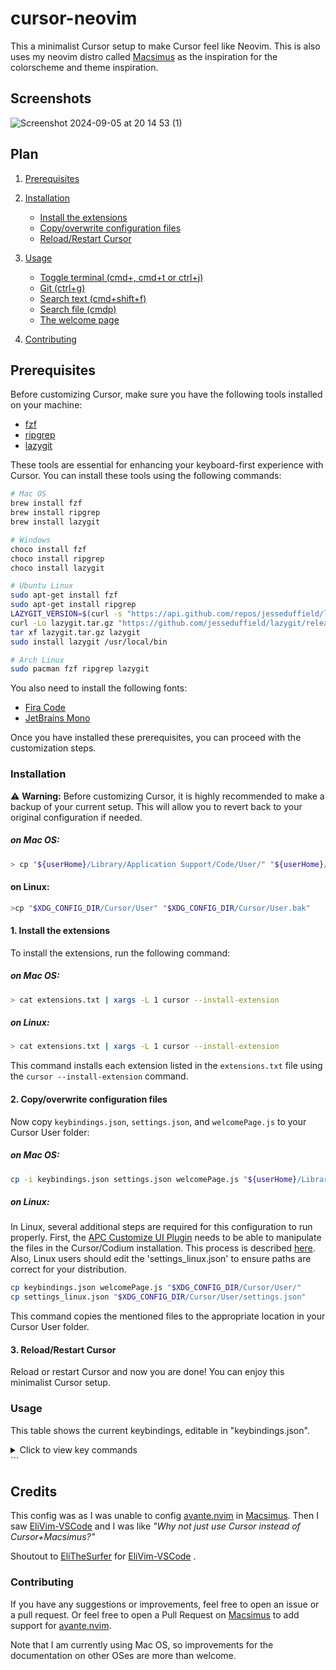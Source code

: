 # cursor-neovim

This a minimalist Cursor setup to make Cursor feel like Neovim. This is also uses my neovim distro called [Macsimus](https://github.com/sansyrox/macsimus) as the inspiration for the colorscheme and theme inspiration.

## Screenshots
![Screenshot 2024-09-05 at 20 14 53 (1)](https://github.com/user-attachments/assets/203d2873-b9e4-4419-8642-8ec7057e314d)


## Plan

1. [Prerequisites](#prerequisites)
2. [Installation](#installation)
   - [Install the extensions](#1-install-the-extensions)
   - [Copy/overwrite configuration files](#2-copyoverwrite-configuration-files)
   - [Reload/Restart Cursor](#3-reloadrestart-cursor)
3. [Usage](#usage)
   - [Toggle terminal (cmd+,  cmd+t or ctrl+j)](#toggle-terminal-cmd-cmdt-or-ctrlj)
   - [Git (ctrl+g)](#git-ctrlg)
   - [Search text (cmd+shift+f)](#search-text-cmdshiftf)
   - [Search file (cmdp)](#search-file-cmdp)
   - [The welcome page](#the-welcome-page)

4. [Contributing](#contributing)


## Prerequisites

Before customizing Cursor, make sure you have the following tools installed on your machine:

- [fzf](https://github.com/junegunn/fzf)
- [ripgrep](https://github.com/BurntSushi/ripgrep)
- [lazygit](https://github.com/jesseduffield/lazygit)

These tools are essential for enhancing your keyboard-first experience with Cursor.
You can install these tools using the following commands:
```bash
# Mac OS
brew install fzf
brew install ripgrep
brew install lazygit

# Windows
choco install fzf
choco install ripgrep
choco install lazygit

# Ubuntu Linux
sudo apt-get install fzf
sudo apt-get install ripgrep
LAZYGIT_VERSION=$(curl -s "https://api.github.com/repos/jesseduffield/lazygit/releases/latest" | grep -Po '"tag_name": "v\K[^"]*')
curl -Lo lazygit.tar.gz "https://github.com/jesseduffield/lazygit/releases/latest/download/lazygit_${LAZYGIT_VERSION}_Linux_x86_64.tar.gz"
tar xf lazygit.tar.gz lazygit
sudo install lazygit /usr/local/bin

# Arch Linux
sudo pacman fzf ripgrep lazygit
```

You also need to install the following fonts:
- [Fira Code](https://github.com/tonsky/FiraCode)
- [JetBrains Mono](https://www.jetbrains.com/fr-fr/lp/mono/)


Once you have installed these prerequisites, you can proceed with the customization steps.

### Installation

⚠️ **Warning:** Before customizing Cursor, it is highly recommended to make a backup of your current setup. This will allow you to revert back to your original configuration if needed.
##### on Mac OS:
```bash
> cp "${userHome}/Library/Application Support/Code/User/" "${userHome}/Library/Application Support/Code/User.bak"
```
#### on Linux:
```bash
>cp "$XDG_CONFIG_DIR/Cursor/User" "$XDG_CONFIG_DIR/Cursor/User.bak"
```

#### 1. Install the extensions
To install the extensions, run the following command:
##### on Mac OS:
```bash
> cat extensions.txt | xargs -L 1 cursor --install-extension
```
##### on Linux:
```bash
> cat extensions.txt | xargs -L 1 cursor --install-extension
```
This command installs each extension listed in the `extensions.txt` file using the `cursor --install-extension` command.

#### 2. Copy/overwrite configuration files
Now copy `keybindings.json`, `settings.json`, and `welcomePage.js` to your Cursor User folder:
##### on Mac OS:
```bash
cp -i keybindings.json settings.json welcomePage.js "${userHome}/Library/Application Support/Code/User"
```
##### on Linux:
In Linux, several additional steps are required for this configuration to run properly. First, the [APC Customize UI Plugin](https://github.com/drcika/apc-extension) needs to be able to manipulate the files in the Cursor/Codium installation. This process is described [here](https://github.com/drcika/apc-extension?tab=readme-ov-file#mac-and-linux-users). Also, Linux users should edit the 'settings_linux.json' to ensure paths are correct for your distribution.  

```bash
cp keybindings.json welcomePage.js "$XDG_CONFIG_DIR/Cursor/User/"
cp settings_linux.json "$XDG_CONFIG_DIR/Cursor/User/settings.json"
```
This command copies the mentioned files to the appropriate location in your Cursor User folder.

#### 3. Reload/Restart Cursor
Reload or restart Cursor and
now you are done! You can enjoy this minimalist Cursor setup.

### Usage  

This table shows the current keybindings, editable in "keybindings.json".  <details>
<summary>Click to view key commands</summary>

| key                | command                                      | trigger                                                                                                                                                                                     | args     |
| ------------------ | -------------------------------------------- | ------------------------------------------------------------------------------------------------------------------------------------------------------------------------------------------- | -------- |
| shift+cmd+t        | workbench.action.terminal.new                | terminalProcessSupported                                                                                                                                                                    |          |
| cmd+[KeyM]         | workbench.action.createTerminalEditor        |                                                                                                                                                                                             |          |
| cmd+b              | workbench.action.toggleActivityBarVisibility |                                                                                                                                                                                             |          |
| alt+f              | eslint.executeAutofix                        |                                                                                                                                                                                             |          |
| ctrl+shift+g       | editor.action.rename                         | editorHasRenameProvider && editorTextFocus && !editorReadonly                                                                                                                               |          |
| shift+cmd+g        | workbench.action.tasks.runTask               |                                                                                                                                                                                             | LazyGit  |
| shift+cmd+t        | extension.splitTestFile                      | editorTextFocus                                                                                                                                                                             |          |
| ctrl+t             | runCurrentTest.run                           |                                                                                                                                                                                             |          |
| ctrl+f             | runCurrentTest.runAndUpdateSnapshots         |                                                                                                                                                                                             |          |
| ctrl+g             | workbench.action.tasks.runTask               | terminalProcessSupported                                                                                                                                                                    | LazyGit  |
| cmd+8              | editor.action.marker.next                    | editorFocus                                                                                                                                                                                 |          |
| cmd+9              | editor.action.marker.nextInFiles             | editorFocus                                                                                                                                                                                 |          |
| ctrl+alt+cmd+right | workbench.action.decreaseViewSize            |                                                                                                                                                                                             |          |
| ctrl+alt+cmd+left  | workbench.action.increaseViewSize            |                                                                                                                                                                                             |          |
| ctrl+alt+cmd+up    | workbench.action.evenEditorWidths            |                                                                                                                                                                                             |          |
| alt+t              | workbench.action.terminal.toggleTerminal     |                                                                                                                                                                                             |          |
| alt+r              | workbench.action.toggleSidebarVisibility     |                                                                                                                                                                                             |          |
| alt+y              | workbench.action.toggleActivityBarVisibility |                                                                                                                                                                                             |          |
| ctrl+tab           | extension.goToTest                           |                                                                                                                                                                                             |          |
| ctrl+cmd+p         | searchEverywhere.search                      |                                                                                                                                                                                             |          |
| shift+alt          | fuzzySearch.activeTextEditor                 |                                                                                                                                                                                             |          |
| alt+cmd+p          | projectManager.listProjects                  |                                                                                                                                                                                             |          |
| cmd+u              | thunder-client.import-curl                   |                                                                                                                                                                                             |          |
| ctrl+j             | workbench.action.terminal.toggleTerminal     |                                                                                                                                                                                             |          |
| shift+alt+right    | editor.action.inlineSuggest.showNext         |                                                                                                                                                                                             |          |
| shift+alt+left     | editor.action.inlineSuggest.showPrevious     |                                                                                                                                                                                             |          |
| shift+alt+down     | editor.action.inlineSuggest.trigger          |                                                                                                                                                                                             |          |
| shift+cmd+a        | copilot-labs.use-brush-picker                | editorTextFocus                                                                                                                                                                             |          |
| shift+cmd+m        | workbench.action.toggleMaximizedPanel        |                                                                                                                                                                                             |          |
| shift+cmd+f        | workbench.action.findInFiles                 |                                                                                                                                                                                             |          |
| shift+cmd+u        | workbench.view.search                        | workbench.view.search.active && neverMatch =~ /doesNotMatch/                                                                                                                                |          |
| shift+cmd+k        | workbench.action.terminal.killAll            |                                                                                                                                                                                             |          |
| shift+cmd+g        | workbench.scm.focus                          |                                                                                                                                                                                             |          |
| ctrl+g             | lazygit-vscode.toggle                        |                                                                                                                                                                                             |          |
| ctrl+p             | binocular.customCommands                     |                                                                                                                                                                                             | pipeline |
| ctrl+shift+p       | binocular.customCommands                     |                                                                                                                                                                                             |          |
| shift+tab          | workbench.action.previousEditorInGroup       |                                                                                                                                                                                             |          |
| shift+tab          | workbench.action.previousEditor              |                                                                                                                                                                                             |          |

</details>
```

## Credits

This config was as I was unable to config [avante.nvim](https://github.com/yetone/avante.nvim) in [Macsimus](https://github.com/sansyrox/macsimus). Then I saw [EliVim-VSCode](https://github.com/EliTheSurfer/EliVim-VSCode) and I was like *"Why not just use Cursor instead of Cursor+Macsimus?"*

Shoutout to [EliTheSurfer](https://github.com/EliTheSurfer) for [EliVim-VSCode](https://github.com/EliTheSurfer/EliVim-VSCode) .

### Contributing
If you have any suggestions or improvements, feel free to open an issue or a pull request. Or feel free to open a Pull Request on [Macsimus](https://github.com/sansyrox/macsimus) to add support for [avante.nvim](https://github.com/yetone/avante.nvim).

Note that I am currently using Mac OS, so improvements for the documentation on other OSes are more than welcome.
